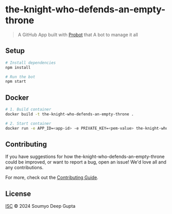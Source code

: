 # the-knight-who-defends-an-empty-throne

> A GitHub App built with [Probot](https://github.com/probot/probot) that A bot to manage it all

## Setup

```sh
# Install dependencies
npm install

# Run the bot
npm start
```

## Docker

```sh
# 1. Build container
docker build -t the-knight-who-defends-an-empty-throne .

# 2. Start container
docker run -e APP_ID=<app-id> -e PRIVATE_KEY=<pem-value> the-knight-who-defends-an-empty-throne
```

## Contributing

If you have suggestions for how the-knight-who-defends-an-empty-throne could be improved, or want to report a bug, open an issue! We'd love all and any contributions.

For more, check out the [Contributing Guide](CONTRIBUTING.md).

## License

[ISC](LICENSE) © 2024 Soumyo Deep Gupta
